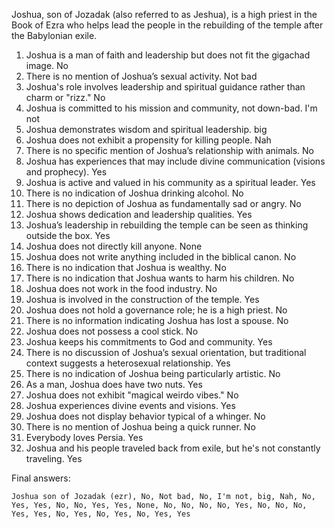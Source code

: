Joshua, son of Jozadak (also referred to as Jeshua), is a high priest in the Book of Ezra who helps lead the people in the rebuilding of the temple after the Babylonian exile.

1. Joshua is a man of faith and leadership but does not fit the gigachad image. No
2. There is no mention of Joshua’s sexual activity. Not bad
3. Joshua's role involves leadership and spiritual guidance rather than charm or "rizz." No
4. Joshua is committed to his mission and community, not down-bad. I'm not
5. Joshua demonstrates wisdom and spiritual leadership. big
6. Joshua does not exhibit a propensity for killing people. Nah
7. There is no specific mention of Joshua’s relationship with animals. No
8. Joshua has experiences that may include divine communication (visions and prophecy). Yes
9. Joshua is active and valued in his community as a spiritual leader. Yes
10. There is no indication of Joshua drinking alcohol. No
11. There is no depiction of Joshua as fundamentally sad or angry. No
12. Joshua shows dedication and leadership qualities. Yes
13. Joshua’s leadership in rebuilding the temple can be seen as thinking outside the box. Yes
14. Joshua does not directly kill anyone. None
15. Joshua does not write anything included in the biblical canon. No
16. There is no indication that Joshua is wealthy. No
17. There is no indication that Joshua wants to harm his children. No
18. Joshua does not work in the food industry. No
19. Joshua is involved in the construction of the temple. Yes
20. Joshua does not hold a governance role; he is a high priest. No
21. There is no information indicating Joshua has lost a spouse. No
22. Joshua does not possess a cool stick. No
23. Joshua keeps his commitments to God and community. Yes
24. There is no discussion of Joshua’s sexual orientation, but traditional context suggests a heterosexual relationship. Yes
25. There is no indication of Joshua being particularly artistic. No
26. As a man, Joshua does have two nuts. Yes
27. Joshua does not exhibit "magical weirdo vibes." No
28. Joshua experiences divine events and visions. Yes
29. Joshua does not display behavior typical of a whinger. No
30. There is no mention of Joshua being a quick runner. No
31. Everybody loves Persia. Yes
32. Joshua and his people traveled back from exile, but he's not constantly traveling. Yes

Final answers:

```Joshua son of Jozadak (ezr), No, Not bad, No, I'm not, big, Nah, No, Yes, Yes, No, No, Yes, Yes, None, No, No, No, No, Yes, No, No, No, Yes, Yes, No, Yes, No, Yes, No, Yes, Yes```